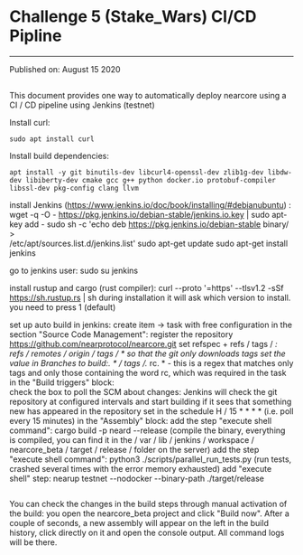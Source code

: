# Challenge 5 (Stake_Wars) CI/CD Pipline
----------------------------------------
Published on: August 15 2020
## 

This document provides one way to automatically deploy nearcore using a CI / CD pipeline using Jenkins (testnet)


Install curl:

``` 
sudo apt install curl 
```
 
 
Install build dependencies:
``` 
apt install -y git binutils-dev libcurl4-openssl-dev zlib1g-dev libdw-dev libiberty-dev cmake gcc g++ python docker.io protobuf-compiler libssl-dev pkg-config clang llvm
``` 
install  Jenkins (https://www.jenkins.io/doc/book/installing/#debianubuntu) :
  wget -q -O - https://pkg.jenkins.io/debian-stable/jenkins.io.key | sudo apt-key add -
  sudo sh -c 'echo deb https://pkg.jenkins.io/debian-stable binary/ > \
    /etc/apt/sources.list.d/jenkins.list'
  sudo apt-get update
  sudo apt-get install jenkins
  
go to jenkins user:
  sudo su jenkins


install rustup and cargo (rust compiler):
  curl --proto '=https' --tlsv1.2 -sSf https://sh.rustup.rs | sh
  during installation it will ask which version to install. you need to press 1 (default)
  
set up auto build in jenkins:
  create item -> task with free configuration
  in the section "Source Code Management":
    register the repository https://github.com/nearprotocol/nearcore.git
    set refspec + refs / tags / *: refs / remotes / origin / tags / * so that the git only downloads tags
    set the value in Branches to build:. * / tags /.* rc. * - this is a regex that matches only tags and only those containing the word rc, which was required in the task
  in the "Build triggers" block:   
    check the box to poll the SCM about changes: Jenkins will check the git repository at configured intervals and start building if it sees that something new has appeared in the repository
        set in the schedule H / 15 * * * * (i.e. poll every 15 minutes)
  in the "Assembly" block:
    add the step "execute shell command": cargo build -p neard --release (compile the binary, everything is compiled, you can find it in the / var / lib / jenkins / workspace / nearcore_beta / target / release / folder on the server)
    add the step "execute shell command": python3 ./scripts/parallel_run_tests.py (run tests, crashed several times with the error memory exhausted)
    add "execute shell" step: nearup testnet --nodocker --binary-path ./target/release
```
```
  You can check the changes in the build steps through manual activation of the build: you open the nearcore_beta project and click "Build now". After a couple of seconds, a new assembly will appear on the left in the build history, click directly on it and open the console output. All command logs will be there.
